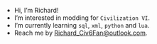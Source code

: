 - Hi, I’m Richard!
- I’m interested in modding for `Civilization VI`.
- I’m currently learning `sql`, `xml`, `python` and `lua`.
- Reach me by Richard_Civ6Fan@outlook.com.
